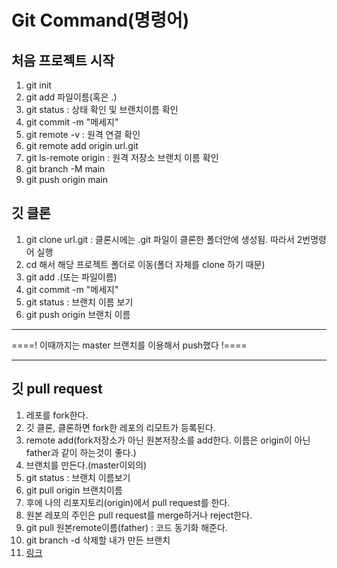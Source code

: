 # Git Command(명령어)

## 처음 프로젝트 시작
1. git init
2. git add 파일이름(혹은 .)
3. git status : 상태 확인 및 브랜치이름 확인
4. git commit -m "메세지"
5. git remote -v : 원격 연결 확인
6. git remote add origin url.git
7. git ls-remote origin : 원격 저장소 브랜치 이름 확인
8. git branch -M main
9. git push origin main

## 깃 클론
1. git clone url.git : 클론시에는 .git 파일이 클론한 폴더안에 생성됨. 따라서 2번명령어 실행
2. cd 해서 해당 프로젝트 폴더로 이동(폴더 자체를 clone 하기 때문)
3. git add .(또는 파일이름)
4. git commit -m "메세지"
5. git status : 브랜치 이름 보기
6. git push origin 브랜치 이름

<hr>
====! 이때까지는 master 브랜치를 이용해서 push했다 !====
<hr>

## 깃 pull request
1. 레포를 fork한다.
2. 깃 클론, 클론하면 fork한 레포의 리모트가 등록된다.
3. remote add(fork저장소가 아닌 원본저장소를 add한다. 이름은 origin이 아닌 father과 같이 하는것이 좋다.)
4. 브랜치를 만든다.(master이외의)
5. git status : 브랜치 이름보기
6. git pull origin 브랜치이름
7. 후에 나의 리포지토리(origin)에서 pull request를 한다.
8. 원본 레포의 주인은 pull request를 merge하거나 reject한다.
9. git pull 원본remote이름(father) : 코드 동기화 해준다.
10. git branch -d 삭제할 내가 만든 브랜치
11. [링크](https://inpa.tistory.com/entry/GIT-%E2%9A%A1%EF%B8%8F-%EA%B9%83%ED%97%99-PRPull-Request-%EB%B3%B4%EB%82%B4%EB%8A%94-%EB%B0%A9%EB%B2%95-folk-issue)

